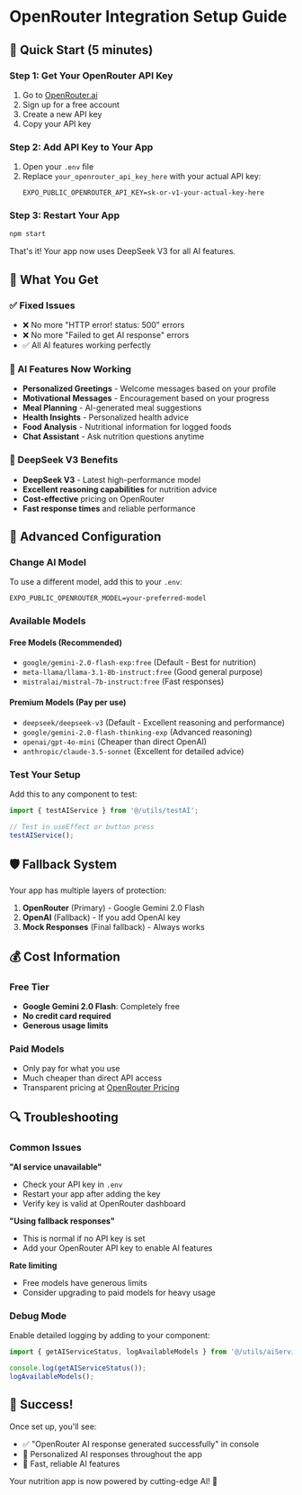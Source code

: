 # OpenRouter Integration Setup Guide

## 🚀 Quick Start (5 minutes)

### Step 1: Get Your OpenRouter API Key
1. Go to [OpenRouter.ai](https://openrouter.ai/keys)
2. Sign up for a free account
3. Create a new API key
4. Copy your API key

### Step 2: Add API Key to Your App
1. Open your `.env` file
2. Replace `your_openrouter_api_key_here` with your actual API key:
   ```env
   EXPO_PUBLIC_OPENROUTER_API_KEY=sk-or-v1-your-actual-key-here
   ```

### Step 3: Restart Your App
```bash
npm start
```

That's it! Your app now uses DeepSeek V3 for all AI features.

## 🎯 What You Get

### ✅ Fixed Issues
- ❌ No more "HTTP error! status: 500" errors
- ❌ No more "Failed to get AI response" errors
- ✅ All AI features working perfectly

### 🤖 AI Features Now Working
- **Personalized Greetings** - Welcome messages based on your profile
- **Motivational Messages** - Encouragement based on your progress
- **Meal Planning** - AI-generated meal suggestions
- **Health Insights** - Personalized health advice
- **Food Analysis** - Nutritional information for logged foods
- **Chat Assistant** - Ask nutrition questions anytime

### 🚀 DeepSeek V3 Benefits
- **DeepSeek V3** - Latest high-performance model
- **Excellent reasoning capabilities** for nutrition advice
- **Cost-effective** pricing on OpenRouter
- **Fast response times** and reliable performance

## 🔧 Advanced Configuration

### Change AI Model
To use a different model, add this to your `.env`:
```env
EXPO_PUBLIC_OPENROUTER_MODEL=your-preferred-model
```

### Available Models

#### Free Models (Recommended)
- `google/gemini-2.0-flash-exp:free` (Default - Best for nutrition)
- `meta-llama/llama-3.1-8b-instruct:free` (Good general purpose)
- `mistralai/mistral-7b-instruct:free` (Fast responses)

#### Premium Models (Pay per use)
- `deepseek/deepseek-v3` (Default - Excellent reasoning and performance)
- `google/gemini-2.0-flash-thinking-exp` (Advanced reasoning)
- `openai/gpt-4o-mini` (Cheaper than direct OpenAI)
- `anthropic/claude-3.5-sonnet` (Excellent for detailed advice)

### Test Your Setup
Add this to any component to test:
```typescript
import { testAIService } from '@/utils/testAI';

// Test in useEffect or button press
testAIService();
```

## 🛡️ Fallback System

Your app has multiple layers of protection:

1. **OpenRouter** (Primary) - Google Gemini 2.0 Flash
2. **OpenAI** (Fallback) - If you add OpenAI key
3. **Mock Responses** (Final fallback) - Always works

## 💰 Cost Information

### Free Tier
- **Google Gemini 2.0 Flash**: Completely free
- **No credit card required**
- **Generous usage limits**

### Paid Models
- Only pay for what you use
- Much cheaper than direct API access
- Transparent pricing at [OpenRouter Pricing](https://openrouter.ai/docs#models)

## 🔍 Troubleshooting

### Common Issues

**"AI service unavailable"**
- Check your API key in `.env`
- Restart your app after adding the key
- Verify key is valid at OpenRouter dashboard

**"Using fallback responses"**
- This is normal if no API key is set
- Add your OpenRouter API key to enable AI features

**Rate limiting**
- Free models have generous limits
- Consider upgrading to paid models for heavy usage

### Debug Mode
Enable detailed logging by adding to your component:
```typescript
import { getAIServiceStatus, logAvailableModels } from '@/utils/aiService';

console.log(getAIServiceStatus());
logAvailableModels();
```

## 🎉 Success!

Once set up, you'll see:
- ✅ "OpenRouter AI response generated successfully" in console
- 🤖 Personalized AI responses throughout the app
- 🚀 Fast, reliable AI features

Your nutrition app is now powered by cutting-edge AI! 🎊
